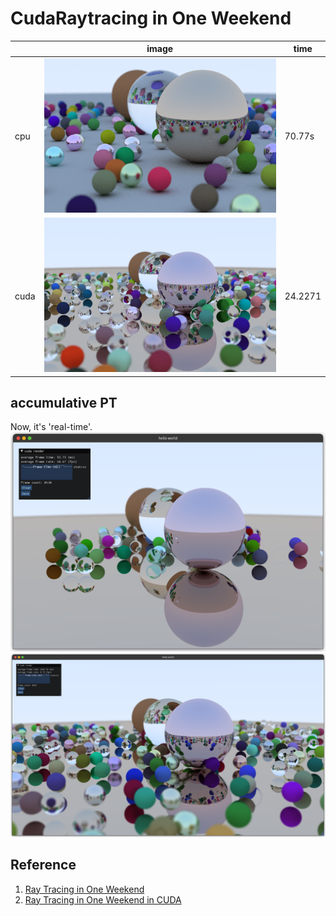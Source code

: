 # CudaRaytracing in One Weekend

|      | image                   | time    |
| ---- | ----------------------- | ------- |
| cpu  | ![cpu](image/cpu.png)   | 70.77s  |
| cuda | ![cuda](image/cuda.png) | 24.2271 |


## accumulative PT

Now, it's 'real-time'.
![realtime](image/realtime.png)
![accumulative](image/accumulative.png)


## Reference

1. [Ray Tracing in One Weekend](https://github.com/RayTracing/raytracing.github.io)
2. [Ray Tracing in One Weekend in CUDA](https://github.com/rogerallen/raytracinginoneweekendincuda)
